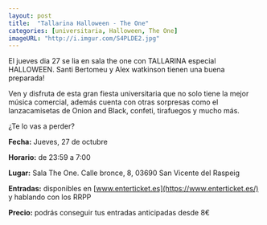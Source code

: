 ```yaml
---
layout: post
title:  "Tallarina Halloween - The One"
categories: [universitaria, Halloween, The One]
imageURL: "http://i.imgur.com/S4PLDE2.jpg"
---
```


El jueves dia 27 se lia en sala the one con TALLARINA especial HALLOWEEN. Santi Bertomeu y Alex watkinson tienen una buena preparada!

Ven y disfruta de esta gran fiesta universitaria que no solo tiene la mejor música comercial, además cuenta con otras sorpresas como el lanzacamisetas de Onion and Black, confeti, tirafuegos y mucho más.

¿Te lo vas a perder?

**Fecha:** Jueves, 27 de octubre

**Horario:** de 23:59 a 7:00

**Lugar:** Sala The One. Calle bronce, 8, 03690 San Vicente del Raspeig

**Entradas:** disponibles en [www.enterticket.es](https://www.enterticket.es/) y hablando con los RRPP

**Precio:** podrás conseguir tus entradas anticipadas desde 8€
